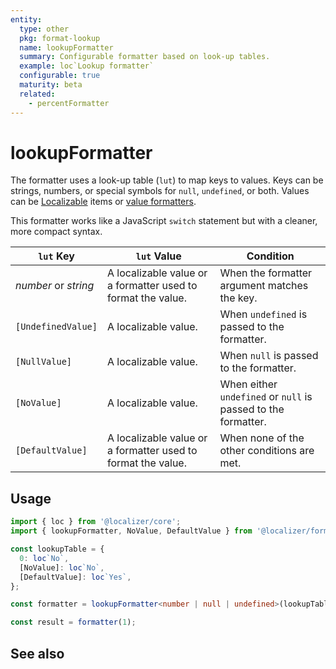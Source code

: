 ```yaml
---
entity:
  type: other
  pkg: format-lookup
  name: lookupFormatter
  summary: Configurable formatter based on look-up tables.
  example: loc`Lookup formatter`
  configurable: true
  maturity: beta
  related:
    - percentFormatter
---
```


# lookupFormatter <Preview /> <Package name="format-lookup"/>

The formatter uses a look-up table (`lut`) to map keys to values. Keys can be strings, numbers, or special symbols for `null`, `undefined`, or both. Values can be [Localizable](../../introduction/localizable.md) items or [value formatters](../introduction.md).

This formatter works like a JavaScript `switch` statement but with a cleaner, more compact syntax.

| `lut` Key            | `lut` Value                                                  | Condition                                                     |
| -------------------- | ------------------------------------------------------------ | ------------------------------------------------------------- |
| _number_ or _string_ | A localizable value or a formatter used to format the value. | When the formatter argument matches the key.                  |
| `[UndefinedValue]`   | A localizable value.                                         | When `undefined` is passed to the formatter.                  |
| `[NullValue]`        | A localizable value.                                         | When `null` is passed to the formatter.                       |
| `[NoValue]`          | A localizable value.                                         | When either `undefined` or `null` is passed to the formatter. |
| `[DefaultValue]`     | A localizable value or a formatter used to format the value. | When none of the other conditions are met.                    |

## Usage

```typescript twoslash
import { loc } from '@localizer/core';
import { lookupFormatter, NoValue, DefaultValue } from '@localizer/format-lookup';

const lookupTable = {
  0: loc`No`,
  [NoValue]: loc`No`,
  [DefaultValue]: loc`Yes`,
};

const formatter = lookupFormatter<number | null | undefined>(lookupTable);

const result = formatter(1);
```

## See also

<Entities />

